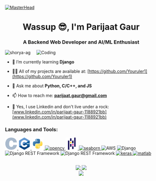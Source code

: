 [![MasterHead](https://user-images.githubusercontent.com/10498744/210012254-234538ff-d198-48aa-8964-37e6fd45d227.gif)](https://parijaat-g.io)
<h1 align="center">Wassup 😎, I'm Parijaat Gaur</h1>
<h3 align="center">A Backend Web Developer and AI/ML Enthusiast</h3>

<img align="right" alt="Coding" width="400" src="https://media.tenor.com/2nKSTDDekOgAAAAC/coding-kira.gif">

<p align="left"> <img src="https://komarev.com/ghpvc/?username=shorya-ag&label=Profile%20views&color=0e75b6&style=flat" alt="shorya-ag" /> </p>

- 🌱 I’m currently learning **Django**

- 👨‍💻 All of my projects are available at: [https://github.com/Youruler1](https://github.com/Youruler1)

- 💬 Ask me about **Python, C/C++, and JS**

- 📫 How to reach me: **parijaat.gaur@gmail.com**

- 📄 Yes, I use Linkedin and don't live under a rock: [www.linkedin.com/in/parijaat-gaur-1188921bb](www.linkedin.com/in/parijaat-gaur-1188921bb)

<!-- <h3 align="left">Connect with me:</h3>
<p align="left">
<a href="https://twitter.com/shoryaa46347054" target="blank"><img align="center" src="https://raw.githubusercontent.com/rahuldkjain/github-profile-readme-generator/master/src/images/icons/Social/twitter.svg" alt="shoryaa46347054" height="30" width="40" /></a>
<a href="https://linkedin.com/in/shorya-agarwal-84580b208" target="blank"><img align="center" src="https://raw.githubusercontent.com/rahuldkjain/github-profile-readme-generator/master/src/images/icons/Social/linked-in-alt.svg" alt="shorya-agarwal-84580b208" height="30" width="40" /></a>
<a href="https://instagram.com/shorya.agarwal58" target="blank"><img align="center" src="https://raw.githubusercontent.com/rahuldkjain/github-profile-readme-generator/master/src/images/icons/Social/instagram.svg" alt="shorya.agarwal58" height="30" width="40" /></a>
<a href="https://auth.geeksforgeeks.org/user/shoryaagarwal58" target="blank"><img align="center" src="https://raw.githubusercontent.com/rahuldkjain/github-profile-readme-generator/master/src/images/icons/Social/geeks-for-geeks.svg" alt="shoryaagarwal58" height="30" width="40" /></a>
</p> -->

<h3 align="left">Languages and Tools:</h3>
<p align="left"> 

<a href="https://www.cprogramming.com/" target="_blank" rel="noreferrer"> <img src="https://raw.githubusercontent.com/devicons/devicon/master/icons/c/c-original.svg" alt="c" width="40" height="40"/> </a> <a href="https://www.w3schools.com/cpp/" target="_blank" rel="noreferrer"> <img src="https://raw.githubusercontent.com/devicons/devicon/master/icons/cplusplus/cplusplus-original.svg" alt="cplusplus" width="40" height="40"/> </a> </a> <a href="https://www.python.org" target="_blank" rel="noreferrer"> <img src="https://raw.githubusercontent.com/devicons/devicon/master/icons/python/python-original.svg" alt="python" width="40" height="40"/> </a><a href="https://opencv.org/" target="_blank" rel="noreferrer"> <img src="https://www.vectorlogo.zone/logos/opencv/opencv-icon.svg" alt="opencv" width="40" height="40"/> </a> <a href="https://pandas.pydata.org/" target="_blank" rel="noreferrer"> <img src="https://raw.githubusercontent.com/devicons/devicon/2ae2a900d2f041da66e950e4d48052658d850630/icons/pandas/pandas-original.svg" alt="pandas" width="40" height="40"/> </a>  <a href="https://seaborn.pydata.org/" target="_blank" rel="noreferrer"> <img src="https://seaborn.pydata.org/_images/logo-mark-lightbg.svg" alt="seaborn" width="40" height="40"/> </a> <img src="https://cdn.jsdelivr.net/gh/devicons/devicon@latest/icons/amazonwebservices/amazonwebservices-plain-wordmark.svg" alt="AWS" width="40" height="40"/> <img src="https://cdn.jsdelivr.net/gh/devicons/devicon@latest/icons/django/django-plain-wordmark.svg" alt="Django" width="40" height="40"/> 
<img src="https://cdn.jsdelivr.net/gh/devicons/devicon@latest/icons/djangorest/djangorest-original.svg" alt="Django REST Framework" width="40" height="40"/>
<img src="https://cdn.jsdelivr.net/gh/devicons/devicon@latest/icons/docker/docker-original-wordmark.svg" alt="Django REST Framework" width="40" height="40"/>
<a href="https://keras.io/" target="_blank" rel="noreferrer"> <img src="https://cdn.jsdelivr.net/gh/devicons/devicon@latest/icons/keras/keras-original.svg" alt="keras" width="40" height="40"/> </a> 
<a href="https://www.mathworks.com/" target="_blank" rel="noreferrer"> <img src="https://upload.wikimedia.org/wikipedia/commons/2/21/Matlab_Logo.png" alt="matlab" width="40" height="40"/> 
</p>


<!-- <p><img align="left" src="https://github-readme-stats.vercel.app/api?username=Youruler1&show_icons=true&theme=tokyonight&bg_color=11000000&locale=en&layout=compact" alt="parijaat-g"/></p>

<p>&nbsp;<img align="center" src="https://github-readme-stats.vercel.app/api/top-langs/?username=Youruler1&layout=compact" alt="parijaat-g" /></p>

<p><img align="center" src="https://github-readme-streak-stats-chi-two.vercel.app?user=Youruler1&theme=transparent&hide_border=true" alt="parijaat-g" /></p> -->

<div align="center">
<br/>
  <!-- First row -->
  <img src="https://github-readme-stats.vercel.app/api?username=Youruler1&show_icons=true&theme=tokyonight&bg_color=11000000&locale=en&layout=compact" height="180" />
  <img src="https://github-readme-stats.vercel.app/api/top-langs/?username=Youruler1&layout=compact&theme=tokyonight&bg_color=11000000" height="180" />

  <!-- Second row -->
  <br/>
   <img src="https://github-readme-streak-stats-chi-two.vercel.app?user=Youruler1&theme=transparent&hide_border=true" width="800" />


</div>
